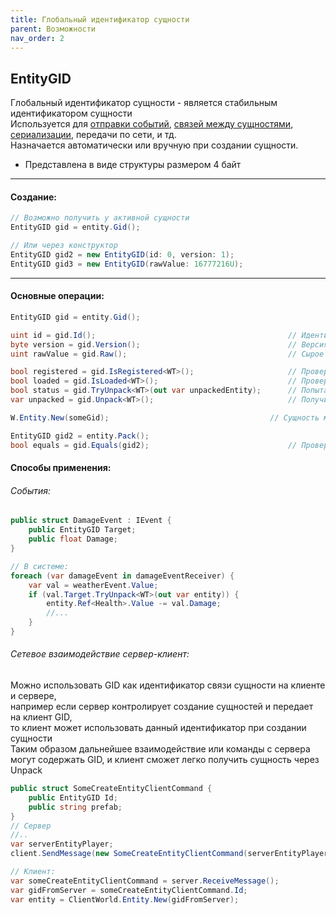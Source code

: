 ```yaml
---
title: Глобальный идентификатор сущности
parent: Возможности
nav_order: 2
---
```


## EntityGID
Глобальный идентификатор сущности - является стабильным идентификатором сущности   
Используется для [отправки событий](events.md), [связей между сущностями](relations.md), [сериализации](serialization.md), передачи по сети, и тд.  
Назначается автоматически или вручную при создании сущности.  
- Представлена в виде структуры размером 4 байт

___

#### Создание:
```csharp
// Возможно получить у активной сущности
EntityGID gid = entity.Gid();

// Или через конструктор
EntityGID gid2 = new EntityGID(id: 0, version: 1);
EntityGID gid3 = new EntityGID(rawValue: 16777216U);
```

___

#### Основные операции:
```csharp
EntityGID gid = entity.Gid();

uint id = gid.Id();                                           // Идентификатор
byte version = gid.Version();                                 // Версия
uint rawValue = gid.Raw();                                    // Сырое значение (id + version)

bool registered = gid.IsRegistered<WT>();                     // Проверить зарегистрирован ли данный идентификатор в хранилище (сущность может быть не загружена)
bool loaded = gid.IsLoaded<WT>();                             // Проверить загружена ли сущность с таким идентификатором
bool status = gid.TryUnpack<WT>(out var unpackedEntity);      // Попытаться получить активную сущность
var unpacked = gid.Unpack<WT>();                              // Получить активную сущность небезопасно

W.Entity.New(someGid);                                    // Сущность может быть создана с кастомным идентификатором

EntityGID gid2 = entity.Pack();
bool equals = gid.Equals(gid2);                               // Проверить идентичность идентификаторов
```

#### Способы применения:
###### События:
```csharp
public struct DamageEvent : IEvent { 
    public EntityGID Target;
    public float Damage;
}

// В системе:
foreach (var damageEvent in damageEventReceiver) {
    var val = weatherEvent.Value;
    if (val.Target.TryUnpack<WT>(out var entity)) {
        entity.Ref<Health>.Value -= val.Damage;
        //...
    }
}
```

###### Сетевое взаимодействие сервер-клиент:
Можно использовать GID как идентификатор связи сущности на клиенте и сервере,  
например если сервер контролирует создание сущностей и передает на клиент GID,  
то клиент может использовать данный идентификатор при создании сущности  
Таким образом дальнейшее взаимодействие или команды с сервера могут содержать GID, и клиент сможет легко получить сущность через Unpack
```csharp
public struct SomeCreateEntityClientCommand { 
    public EntityGID Id;
    public string prefab;
}
// Cервер
//.. 
var serverEntityPlayer;
client.SendMessage(new SomeCreateEntityClientCommand(serverEntityPlayer.Gid(), "player"))

// Клиент:
var someCreateEntityClientCommand = server.ReceiveMessage();
var gidFromServer = someCreateEntityClientCommand.Id;
var entity = ClientWorld.Entity.New(gidFromServer);
```